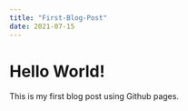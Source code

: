 ```yaml
---
title: "First-Blog-Post"
date: 2021-07-15
---
```



# Hello World!

This is my first blog post using Github pages.
